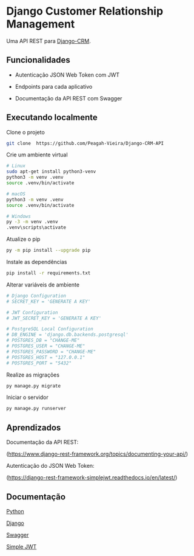 # Django Customer Relationship Management

Uma API REST para [Django-CRM](https://github.com/Peagah-Vieira/Django-CRM).

## Funcionalidades

- Autenticação JSON Web Token com JWT

- Endpoints para cada aplicativo

- Documentação da API REST com Swagger

## Executando localmente

Clone o projeto

```bash
git clone  https://github.com/Peagah-Vieira/Django-CRM-API
```

Crie um ambiente virtual

```bash
# Linux
sudo apt-get install python3-venv    
python3 -m venv .venv
source .venv/bin/activate

# macOS
python3 -m venv .venv
source .venv/bin/activate

# Windows
py -3 -m venv .venv
.venv\scripts\activate
```

Atualize o pip

```bash
py -m pip install --upgrade pip
```

Instale as dependências

```bash
pip install -r requirements.txt
```

Alterar variáveis ​​de ambiente

```bash
# Django Configuration
# SECRET_KEY = 'GENERATE A KEY'

# JWT Configuration
# JWT_SECRET_KEY = 'GENERATE A KEY'

# PostgreSQL Local Configuration
# DB_ENGINE = 'django.db.backends.postgresql'
# POSTGRES_DB = "CHANGE-ME"
# POSTGRES_USER = "CHANGE-ME"
# POSTGRES_PASSWORD = "CHANGE-ME"
# POSTGRES_HOST = "127.0.0.1"
# POSTGRES_PORT = "5432"
```

Realize as migrações

```bash
py manage.py migrate
```

Iniciar o servidor

```bash
py manage.py runserver
```

## Aprendizados

Documentação da API REST:

(https://www.django-rest-framework.org/topics/documenting-your-api/)

Autenticação do JSON Web Token:

(https://django-rest-framework-simplejwt.readthedocs.io/en/latest/)

## Documentação

[Python](https://www.python.org)

[Django](https://www.djangoproject.com)

[Swagger](https://django-rest-swagger.readthedocs.io/en/latest/)

[Simple JWT](https://django-rest-framework-simplejwt.readthedocs.io/en/latest/getting_started.html)
